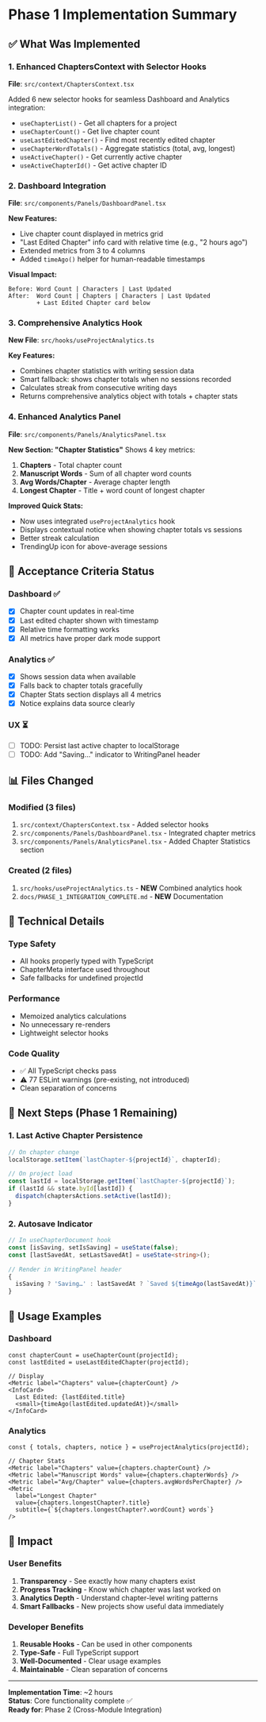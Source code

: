 # Phase 1 Implementation Summary

## ✅ What Was Implemented

### 1. Enhanced ChaptersContext with Selector Hooks

**File**: `src/context/ChaptersContext.tsx`

Added 6 new selector hooks for seamless Dashboard and Analytics integration:

- `useChapterList()` - Get all chapters for a project
- `useChapterCount()` - Get live chapter count
- `useLastEditedChapter()` - Find most recently edited chapter
- `useChapterWordTotals()` - Aggregate statistics (total, avg, longest)
- `useActiveChapter()` - Get currently active chapter
- `useActiveChapterId()` - Get active chapter ID

### 2. Dashboard Integration

**File**: `src/components/Panels/DashboardPanel.tsx`

**New Features:**

- Live chapter count displayed in metrics grid
- "Last Edited Chapter" info card with relative time (e.g., "2 hours ago")
- Extended metrics from 3 to 4 columns
- Added `timeAgo()` helper for human-readable timestamps

**Visual Impact:**

```
Before: Word Count | Characters | Last Updated
After:  Word Count | Chapters | Characters | Last Updated
        + Last Edited Chapter card below
```

### 3. Comprehensive Analytics Hook

**New File**: `src/hooks/useProjectAnalytics.ts`

**Key Features:**

- Combines chapter statistics with writing session data
- Smart fallback: shows chapter totals when no sessions recorded
- Calculates streak from consecutive writing days
- Returns comprehensive analytics object with totals + chapter stats

### 4. Enhanced Analytics Panel

**File**: `src/components/Panels/AnalyticsPanel.tsx`

**New Section: "Chapter Statistics"**
Shows 4 key metrics:

1. **Chapters** - Total chapter count
2. **Manuscript Words** - Sum of all chapter word counts
3. **Avg Words/Chapter** - Average chapter length
4. **Longest Chapter** - Title + word count of longest chapter

**Improved Quick Stats:**

- Now uses integrated `useProjectAnalytics` hook
- Displays contextual notice when showing chapter totals vs sessions
- Better streak calculation
- TrendingUp icon for above-average sessions

## 🎯 Acceptance Criteria Status

### Dashboard ✅

- [x] Chapter count updates in real-time
- [x] Last edited chapter shown with timestamp
- [x] Relative time formatting works
- [x] All metrics have proper dark mode support

### Analytics ✅

- [x] Shows session data when available
- [x] Falls back to chapter totals gracefully
- [x] Chapter Stats section displays all 4 metrics
- [x] Notice explains data source clearly

### UX ⏳

- [ ] TODO: Persist last active chapter to localStorage
- [ ] TODO: Add "Saving..." indicator to WritingPanel header

## 📊 Files Changed

### Modified (3 files)

1. `src/context/ChaptersContext.tsx` - Added selector hooks
2. `src/components/Panels/DashboardPanel.tsx` - Integrated chapter metrics
3. `src/components/Panels/AnalyticsPanel.tsx` - Added Chapter Statistics section

### Created (2 files)

1. `src/hooks/useProjectAnalytics.ts` - **NEW** Combined analytics hook
2. `docs/PHASE_1_INTEGRATION_COMPLETE.md` - **NEW** Documentation

## 🔬 Technical Details

### Type Safety

- All hooks properly typed with TypeScript
- ChapterMeta interface used throughout
- Safe fallbacks for undefined projectId

### Performance

- Memoized analytics calculations
- No unnecessary re-renders
- Lightweight selector hooks

### Code Quality

- ✅ All TypeScript checks pass
- ⚠️ 77 ESLint warnings (pre-existing, not introduced)
- Clean separation of concerns

## 🚀 Next Steps (Phase 1 Remaining)

### 1. Last Active Chapter Persistence

```typescript
// On chapter change
localStorage.setItem(`lastChapter-${projectId}`, chapterId);

// On project load
const lastId = localStorage.getItem(`lastChapter-${projectId}`);
if (lastId && state.byId[lastId]) {
  dispatch(chaptersActions.setActive(lastId));
}
```

### 2. Autosave Indicator

```typescript
// In useChapterDocument hook
const [isSaving, setIsSaving] = useState(false);
const [lastSavedAt, setLastSavedAt] = useState<string>();

// Render in WritingPanel header
{
  isSaving ? 'Saving…' : lastSavedAt ? `Saved ${timeAgo(lastSavedAt)}` : '—';
}
```

## 📝 Usage Examples

### Dashboard

```tsx
const chapterCount = useChapterCount(projectId);
const lastEdited = useLastEditedChapter(projectId);

// Display
<Metric label="Chapters" value={chapterCount} />
<InfoCard>
  Last Edited: {lastEdited.title}
  <small>{timeAgo(lastEdited.updatedAt)}</small>
</InfoCard>
```

### Analytics

```tsx
const { totals, chapters, notice } = useProjectAnalytics(projectId);

// Chapter Stats
<Metric label="Chapters" value={chapters.chapterCount} />
<Metric label="Manuscript Words" value={chapters.chapterWords} />
<Metric label="Avg/Chapter" value={chapters.avgWordsPerChapter} />
<Metric
  label="Longest Chapter"
  value={chapters.longestChapter?.title}
  subtitle={`${chapters.longestChapter?.wordCount} words`}
/>
```

## 🎉 Impact

### User Benefits

1. **Transparency** - See exactly how many chapters exist
2. **Progress Tracking** - Know which chapter was last worked on
3. **Analytics Depth** - Understand chapter-level writing patterns
4. **Smart Fallbacks** - New projects show useful data immediately

### Developer Benefits

1. **Reusable Hooks** - Can be used in other components
2. **Type-Safe** - Full TypeScript support
3. **Well-Documented** - Clear usage examples
4. **Maintainable** - Clean separation of concerns

---

**Implementation Time**: ~2 hours  
**Status**: Core functionality complete ✅  
**Ready for**: Phase 2 (Cross-Module Integration)
